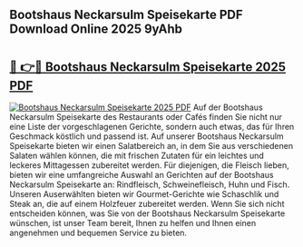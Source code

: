 ## Bootshaus Neckarsulm Speisekarte PDF Download Online 2025 9yAhb

# <h2><a href="http://gc5gsxs.nevu.top/?p=Bootshaus+Neckarsulm+Speisekarte">🔗 👉🔴 Bootshaus Neckarsulm Speisekarte 2025 PDF</a></h2>

[![Bootshaus Neckarsulm Speisekarte 2025 PDF](https://i.imgur.com/dBaPXMq.png)](http://gc5gsxs.nevu.top/?p=Bootshaus+Neckarsulm+Speisekarte)
Auf der Bootshaus Neckarsulm Speisekarte des Restaurants oder Cafés finden Sie nicht nur eine Liste der vorgeschlagenen Gerichte, sondern auch etwas, das für Ihren Geschmack köstlich und passend ist. Auf unserer Bootshaus Neckarsulm Speisekarte bieten wir einen Salatbereich an, in dem Sie aus verschiedenen Salaten wählen können, die mit frischen Zutaten für ein leichtes und leckeres Mittagessen zubereitet werden. Für diejenigen, die Fleisch lieben, bieten wir eine umfangreiche Auswahl an Gerichten auf der Bootshaus Neckarsulm Speisekarte an: Rindfleisch, Schweinefleisch, Huhn und Fisch. Unseren Auserwählten bieten wir Gourmet-Gerichte wie Schaschlik und Steak an, die auf einem Holzfeuer zubereitet werden. Wenn Sie sich nicht entscheiden können, was Sie von der Bootshaus Neckarsulm Speisekarte wünschen, ist unser Team bereit, Ihnen zu helfen und Ihnen einen angenehmen und bequemen Service zu bieten.
